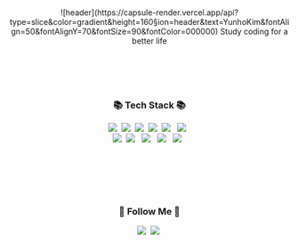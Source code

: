 <div align="center">
<p>
  <br>
  ![header](https://capsule-render.vercel.app/api?type=slice&color=gradient&height=160&section=header&text=YunhoKim&fontAlign=50&fontAlignY=70&fontSize=90&fontColor=000000)
  Study coding for a better life </b><br>
  <br>
</p>
  
#
<br>
<h3 align="center">📚 Tech Stack 📚</h3>
<p align="center">
  <img src="https://img.shields.io/badge/C-00599C?style=flat-square&logo=C%2B%2B&logoColor=white"/></a>&nbsp 
  <img src="https://img.shields.io/badge/Java-007396?style=flat-square&logo=Java&logoColor=white"/></a>&nbsp
  <img src="https://img.shields.io/badge/Python-3766AB?style=flat-square&logo=Python&logoColor=white"/></a>&nbsp 
  <img src="https://img.shields.io/badge/Javascript-ffb13b?style=flat-square&logo=javascript&logoColor=white"/></a>&nbsp 
  <img src="https://img.shields.io/badge/html-E34F26?style=flat-square&logo=html5&logoColor=white"> &nbsp
  <img src="https://img.shields.io/badge/css-1572B6?style=flat-square&logo=css3&logoColor=white"> &nbsp

  <br>
  <img src="https://img.shields.io/badge/Mysql-E6B91E?style=flat-square&logo=MySql&logoColor=white"/></a>&nbsp 
  <img src="https://img.shields.io/badge/linux-FCC624?style=flat-square&logo=linux&logoColor=black"> &nbsp  
  <img src="https://img.shields.io/badge/Arduino-00979D?style=flat-square&logo=Arduino&logoColor=black"> &nbsp
  <img src="https://img.shields.io/badge/Raspberry Pi-A22846?style=flat-square&logo=RaspberryPi&logoColor=white"> &nbsp
  <img src="https://img.shields.io/badge/Docker-2496ED?style=flat-square&logo=Docker&logoColor=white"> &nbsp
</p>
<br>

#
<br>
<h3 align="center">🌈 Follow Me 🌈</h3>
<p align="center">
  <a href="https://www.instagram.com/ua1it/"><img src="https://img.shields.io/badge/ua1it-E4405F?style=flat-square&logo=Instagram&logoColor=white&"/></a>&nbsp
  <a href="mailto:hoo9909@naver.com"><img src="https://img.shields.io/badge/hoo9909@naver.com-EA4335?style=flat-square&logo=Gmail&logoColor=white&"/></a>&nbsp
</p>
<br>

</div>
